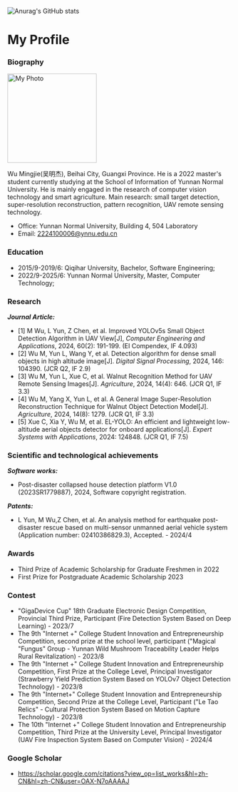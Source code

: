 ![Anurag's GitHub stats](https://github-readme-stats.vercel.app/api?username=1wuming&show_icons=true&theme=radical)
# My Profile

### Biography
<img src="IMG_4326.JPG" alt="My Photo" width="200"/>

Wu Mingjie(吴明杰), Beihai City, Guangxi Province. He is a 2022 master's student currently studying at the School of Information of Yunnan Normal University. He is mainly engaged in the research of computer vision technology and smart agriculture.
Main research: small target detection, super-resolution reconstruction, pattern recognition, UAV remote sensing technology.
- Office: Yunnan Normal University, Building 4, 504 Laboratory
- Email: 2224100006@ynnu.edu.cn


### Education
- 2015/9-2019/6: Qiqihar University, Bachelor, Software Engineering;
- 2022/9-2025/6: Yunnan Normal University, Master, Computer Technology;


### Research
***Journal Article:***
- [1] M Wu, L Yun, Z Chen, et al. Improved YOLOv5s Small Object Detection Algorithm in UAV View[J], *Computer Engineering and Applications*, 2024, 60(2): 191-199. (EI Compendex, IF 4.093)
- [2] Wu M, Yun L, Wang Y, et al. Detection algorithm for dense small objects in high altitude image[J]. *Digital Signal Processing*, 2024, 146: 104390. (JCR Q2, IF 2.9)
- [3] Wu M, Yun L, Xue C, et al. Walnut Recognition Method for UAV Remote Sensing Images[J]. *Agriculture*, 2024, 14(4): 646. (JCR Q1, IF 3.3)
- [4] Wu M, Yang X, Yun L, et al. A General Image Super-Resolution Reconstruction Technique for Walnut Object Detection Model[J]. *Agriculture*, 2024, 14(8): 1279. (JCR Q1, IF 3.3)
- [5] Xue C, Xia Y, Wu M, et al. EL-YOLO: An efficient and lightweight low-altitude aerial objects detector for onboard applications[J]. *Expert Systems with Applications*, 2024: 124848. (JCR Q1, IF 7.5)


### Scientific and technological achievements
***Software works:***
- Post-disaster collapsed house detection platform V1.0 (2023SR1779887), 2024, Software copyright registration.

***Patents:***
- L Yun, M Wu,Z Chen, et al. An analysis method for earthquake post-disaster rescue based on multi-sensor unmanned aerial vehicle system (Application number: 02410386829.3), Accepted. - 2024/4


### Awards
- Third Prize of Academic Scholarship for Graduate Freshmen in 2022
- First Prize for Postgraduate Academic Scholarship 2023

### Contest
- "GigaDevice Cup" 18th Graduate Electronic Design Competition, Provincial Third Prize, Participant (Fire Detection System Based on Deep Learning) - 2023/7
- The 9th "Internet +" College Student Innovation and Entrepreneurship Competition, second prize at the school level, participant ("Magical "Fungus" Group - Yunnan Wild Mushroom Traceability Leader Helps Rural Revitalization) - 2023/8
- The 9th "Internet +" College Student Innovation and Entrepreneurship Competition, First Prize at the College Level, Principal Investigator (Strawberry Yield Prediction System Based on YOLOv7 Object Detection Technology) - 2023/8
- The 9th "Internet+" College Student Innovation and Entrepreneurship Competition, Second Prize at the College Level, Participant ("Le Tao Relics" - Cultural Protection System Based on Motion Capture Technology) - 2023/8
- The 10th "Internet +" College Student Innovation and Entrepreneurship Competition, Third Prize at the University Level, Principal Investigator (UAV Fire Inspection System Based on Computer Vision) - 2024/4



### Google Scholar
- https://scholar.google.com/citations?view_op=list_works&hl=zh-CN&hl=zh-CN&user=OAX-N7oAAAAJ




